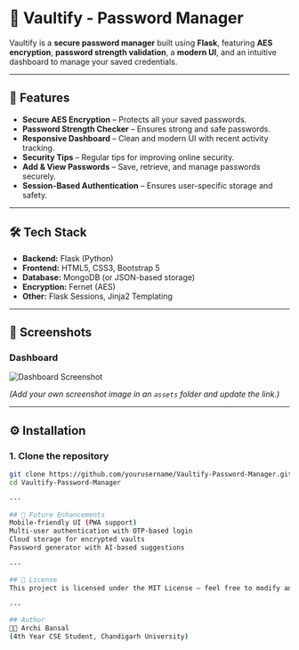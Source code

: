 # 🔐 Vaultify - Password Manager

Vaultify is a **secure password manager** built using **Flask**, featuring **AES encryption**, **password strength validation**, a **modern UI**, and an intuitive dashboard to manage your saved credentials.

---

## 🚀 Features
- **Secure AES Encryption** – Protects all your saved passwords.
- **Password Strength Checker** – Ensures strong and safe passwords.
- **Responsive Dashboard** – Clean and modern UI with recent activity tracking.
- **Security Tips** – Regular tips for improving online security.
- **Add & View Passwords** – Save, retrieve, and manage passwords securely.
- **Session-Based Authentication** – Ensures user-specific storage and safety.

---

## 🛠 Tech Stack
- **Backend:** Flask (Python)
- **Frontend:** HTML5, CSS3, Bootstrap 5
- **Database:** MongoDB (or JSON-based storage)
- **Encryption:** Fernet (AES)
- **Other:** Flask Sessions, Jinja2 Templating

---

## 📸 Screenshots
### **Dashboard**
![Dashboard Screenshot](assets/dashboard.png)

*(Add your own screenshot image in an `assets` folder and update the link.)*

---

## ⚙️ Installation

### **1. Clone the repository**
```bash
git clone https://github.com/yourusername/Vaultify-Password-Manager.git
cd Vaultify-Password-Manager

---

## 🔮 Future Enhancements
Mobile-friendly UI (PWA support)
Multi-user authentication with OTP-based login
Cloud storage for encrypted vaults
Password generator with AI-based suggestions

---

## 📝 License
This project is licensed under the MIT License – feel free to modify and use it.

---

## Author
👩‍💻 Archi Bansal
(4th Year CSE Student, Chandigarh University)

